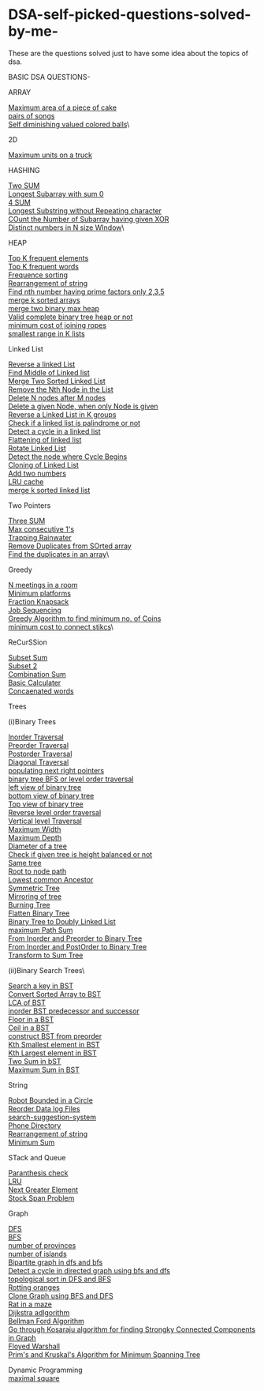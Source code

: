 # DSA-self-picked-questions-solved-by-me-
These are the questions solved just to have some idea about the topics of dsa.


BASIC DSA QUESTIONS-

ARRAY

[Maximum area of a piece of cake](https://leetcode.com/problems/maximum-area-of-a-piece-of-cake-after-horizontal-and-vertical-cuts/)\
[pairs of songs](https://leetcode.com/problems/pairs-of-songs-with-total-durations-divisible-by-60/submissions/)\
[Self diminishing valued colored balls](https://leetcode.com/problems/sell-diminishing-valued-colored-balls/submissions/)\

2D

[Maximum units on a truck](https://leetcode.com/problems/maximum-units-on-a-truck/)

HASHING

[Two SUM](https://leetcode.com/problems/two-sum/)\
[Longest Subarray with sum 0](https://practice.geeksforgeeks.org/problems/largest-subarray-with-0-sum/1#)\
[4 SUM](https://leetcode.com/problems/4sum/)\
[Longest Substring without Repeating character](https://leetcode.com/problems/longest-substring-without-repeating-characters/)\
[COunt the Number of Subarray having given XOR](https://www.geeksforgeeks.org/count-number-subarrays-given-xor/)\
[Distinct numbers in N size WIndow](https://www.interviewbit.com/problems/distinct-numbers-in-window/)\

HEAP

[Top K frequent elements](https://leetcode.com/problems/top-k-frequent-elements/)\
[Top K frequent words](https://leetcode.com/problems/top-k-frequent-words/)\
[Frequence sorting](https://leetcode.com/problems/sort-characters-by-frequency/)\
[Rearrangement of string](https://leetcode.com/problems/reorganize-string/)\
[Find nth number having prime factors only 2,3,5](https://leetcode.com/problems/ugly-number-ii/)\
[merge k sorted arrays](https://practice.geeksforgeeks.org/problems/merge-k-sorted-arrays/1#)\
[merge two binary max heap](https://practice.geeksforgeeks.org/problems/merge-two-binary-max-heap0144/1#)\
[Valid complete binary tree heap or not](https://practice.geeksforgeeks.org/problems/is-binary-tree-heap/1#)\
[minimum cost of joining ropes](https://practice.geeksforgeeks.org/problems/minimum-cost-of-ropes-1587115620/1#)\
[smallest range in K lists](https://practice.geeksforgeeks.org/problems/find-smallest-range-containing-elements-from-k-lists/1)

Linked List

[Reverse a linked List](https://leetcode.com/problems/reverse-linked-list/submissions/)\
[Find Middle of Linked list](https://leetcode.com/problems/middle-of-the-linked-list/submissions/)\
[Merge Two Sorted Linked List](https://leetcode.com/problems/merge-two-sorted-lists/)\
[Remove the Nth Node in the List](https://leetcode.com/problems/remove-nth-node-from-end-of-list/)\
[Delete N nodes after M nodes](https://practice.geeksforgeeks.org/problems/delete-n-nodes-after-m-nodes-of-a-linked-list/1/)\
[Delete a given Node, when only Node is given](https://leetcode.com/problems/delete-node-in-a-linked-list/)\
[Reverse a Linked List in K groups](https://leetcode.com/problems/reverse-nodes-in-k-group/submissions/)\
[Check if a linked list is palindrome or not](https://leetcode.com/problems/palindrome-linked-list/submissions/)\
[Detect a cycle in a linked list](https://leetcode.com/problems/linked-list-cycle/)\
[Flattening of linked list](https://practice.geeksforgeeks.org/problems/flattening-a-linked-list/1#)\
[Rotate Linked List](https://leetcode.com/problems/rotate-list/submissions/)\
[Detect the node where Cycle Begins](https://leetcode.com/problems/linked-list-cycle-ii/submissions/)\
[Cloning of Linked List](https://leetcode.com/problems/copy-list-with-random-pointer/submissions/)\
[Add two numbers](https://practice.geeksforgeeks.org/problems/add-two-numbers-represented-by-linked-lists/1#)\
[LRU cache](https://leetcode.com/problems/lru-cache/submissions/)\
[merge k sorted linked list](https://practice.geeksforgeeks.org/problems/merge-k-sorted-linked-lists/1#)

Two Pointers

[Three SUM](https://leetcode.com/problems/3sum/)\
[Max consecutive 1's](https://leetcode.com/problems/max-consecutive-ones/)\
[Trapping Rainwater](https://leetcode.com/problems/trapping-rain-water/submissions/)\
[Remove Duplicates from SOrted array](https://leetcode.com/problems/remove-duplicates-from-sorted-array/submissions/)\
[Find the duplicates in an array](https://leetcode.com/problems/find-the-duplicate-number/submissions/)\

Greedy

[N meetings in a room](https://practice.geeksforgeeks.org/problems/n-meetings-in-one-room-1587115620/1#)\
[Minimum platforms](https://practice.geeksforgeeks.org/problems/minimum-platforms-1587115620/1#)\
[Fraction Knapsack](https://practice.geeksforgeeks.org/problems/fractional-knapsack-1587115620/1#)\
[Job Sequencing](https://practice.geeksforgeeks.org/problems/job-sequencing-problem-1587115620/1#)\
[Greedy Algorithm to find minimum no. of Coins](https://www.geeksforgeeks.org/greedy-algorithm-to-find-minimum-number-of-coins/)\
[minimum cost to connect stikcs](https://leetcode.com/problems/minimum-cost-to-connect-sticks/submissions/)\

ReCurSSion

[Subset Sum](https://practice.geeksforgeeks.org/problems/subset-sums2234/1)\
[Subset 2](https://leetcode.com/problems/subsets-ii/)\
[Combination Sum](https://leetcode.com/problems/combination-sum/submissions/)\
[Basic Calculater](https://leetcode.com/problems/basic-calculator/)\
[Concaenated words](https://leetcode.com/problems/concatenated-words/)

Trees

(i)Binary Trees

[Inorder Traversal](https://leetcode.com/problems/binary-tree-inorder-traversal/submissions/)\
[Preorder Traversal](https://leetcode.com/problems/binary-tree-preorder-traversal/submissions/)\
[Postorder Traversal](https://leetcode.com/problems/binary-tree-postorder-traversal/submissions/)\
[Diagonal Traversal](https://practice.geeksforgeeks.org/problems/diagonal-traversal-of-binary-tree/1)\
[populating next right pointers](https://leetcode.com/problems/populating-next-right-pointers-in-each-node/)\
[binary tree BFS or level order traversal](https://leetcode.com/problems/binary-tree-level-order-traversal/solution/)\
[left view of binary tree](https://practice.geeksforgeeks.org/problems/left-view-of-binary-tree/1#)\
[bottom view of binary tree](https://practice.geeksforgeeks.org/problems/bottom-view-of-binary-tree/1#)\
[Top view of binary tree](https://practice.geeksforgeeks.org/problems/top-view-of-binary-tree/1#)\
[Reverse level order traversal](https://practice.geeksforgeeks.org/problems/reverse-level-order-traversal/1#)\
[Vertical level Traversal](https://leetcode.com/problems/vertical-order-traversal-of-a-binary-tree/)\
[Maximum Width](https://leetcode.com/problems/maximum-width-of-binary-tree/submissions/)\
[Maximum Depth](https://leetcode.com/problems/maximum-depth-of-binary-tree/submissions/)\
[Diameter of a tree](https://leetcode.com/problems/diameter-of-binary-tree/)\
[Check if given tree is height balanced or not](https://leetcode.com/problems/balanced-binary-tree/submissions/)\
[Same tree](https://leetcode.com/problems/same-tree/)\
[Root to node path](https://www.interviewbit.com/problems/path-to-given-node/)\
[Lowest common Ancestor](https://leetcode.com/problems/lowest-common-ancestor-of-a-binary-tree/)\
[Symmetric Tree](https://leetcode.com/problems/symmetric-tree/)\
[Mirroring of tree](https://practice.geeksforgeeks.org/problems/mirror-tree/1)\
[Burning Tree](https://practice.geeksforgeeks.org/problems/burning-tree/1/#)\
[Flatten Binary Tree](https://leetcode.com/problems/flatten-binary-tree-to-linked-list/)\
[Binary Tree to Doubly Linked List](https://practice.geeksforgeeks.org/problems/binary-tree-to-dll/1)\
[maximum Path Sum](https://leetcode.com/problems/binary-tree-maximum-path-sum/)\
[From Inorder and Preorder to Binary Tree](https://leetcode.com/problems/construct-binary-tree-from-preorder-and-inorder-traversal/submissions/)\
[From Inorder and PostOrder to Binary Tree](https://leetcode.com/problems/construct-binary-tree-from-inorder-and-postorder-traversal/)\
[Transform to Sum Tree](https://practice.geeksforgeeks.org/problems/transform-to-sum-tree/1)

(ii)Binary Search Trees\

[Search a key in BST](https://leetcode.com/problems/search-in-a-binary-search-tree/submissions/)\
[Convert Sorted Array to BST](https://leetcode.com/problems/convert-sorted-array-to-binary-search-tree/)\
[LCA of BST](https://leetcode.com/problems/lowest-common-ancestor-of-a-binary-search-tree/submissions/)\
[inorder BST predecessor and successor](https://practice.geeksforgeeks.org/problems/predecessor-and-successor/1)\
[Floor in a BST](https://www.codingninjas.com/codestudio/problems/floor-from-bst_920457?source=youtube&campaign=Striver_Tree_Videos&utm_source=youtube&utm_medium=affiliate&utm_campaign=Striver_Tree_Videos&leftPanelTab=0)\
[Ceil in a BST](https://www.codingninjas.com/codestudio/problems/ceil-from-bst_920464?source=youtube&campaign=Striver_Tree_Videos&utm_source=youtube&utm_medium=affiliate&utm_campaign=Striver_Tree_Videos&leftPanelTab=1)\
[construct BST from preorder](https://leetcode.com/problems/construct-binary-search-tree-from-preorder-traversal/)\
[Kth Smallest element in BST](https://leetcode.com/problems/kth-smallest-element-in-a-bst/submissions/)\
[Kth Largest element in BST](https://practice.geeksforgeeks.org/problems/kth-largest-element-in-bst/1)\
[Two Sum in bST](https://leetcode.com/problems/two-sum-iv-input-is-a-bst/submissions/)\
[Maximum Sum in BST](https://leetcode.com/problems/maximum-sum-bst-in-binary-tree/)

String

[Robot Bounded in a Circle](https://leetcode.com/problems/robot-bounded-in-circle/submissions/)\
[Reorder Data log Files](https://leetcode.com/problems/reorder-data-in-log-files/submissions/)\
[search-suggestion-system](https://leetcode.com/problems/search-suggestions-system/submissions/)\
[Phone Directory](https://practice.geeksforgeeks.org/problems/phone-directory4628/1/#)\
[Rearrangement of string](https://leetcode.com/problems/reorganize-string/)\
[Minimum Sum](https://practice.geeksforgeeks.org/problems/minimum-sum4058/1#)

STack and Queue

[Paranthesis check](https://practice.geeksforgeeks.org/problems/parenthesis-checker2744/1)\
[LRU](https://leetcode.com/problems/lru-cache/)\
[Next Greater Element](https://practice.geeksforgeeks.org/problems/next-larger-element-1587115620/1)\
[Stock Span Problem](https://practice.geeksforgeeks.org/problems/stock-span-problem-1587115621/1#)

Graph

[DFS](https://practice.geeksforgeeks.org/problems/depth-first-traversal-for-a-graph/1#)\
[BFS](https://practice.geeksforgeeks.org/problems/bfs-traversal-of-graph/1#)\
[number of provinces](https://leetcode.com/problems/number-of-provinces/)\
[number of islands](https://leetcode.com/problems/number-of-islands/)\
[Bipartite graph in dfs and bfs](https://leetcode.com/problems/is-graph-bipartite/)\
[Detect a cycle in directed graph using bfs and dfs](https://leetcode.com/problems/course-schedule/)\
[topological sort in DFS and BFS](https://practice.geeksforgeeks.org/problems/topological-sort/1#)\
[Rotting oranges](https://leetcode.com/problems/rotting-oranges/)\
[Clone Graph using BFS and DFS](https://leetcode.com/problems/clone-graph/)\
[Rat in a maze](https://practice.geeksforgeeks.org/problems/rat-in-a-maze-problem/1#)\
[Dijkstra adlgorithm](https://practice.geeksforgeeks.org/problems/implementing-dijkstra-set-1-adjacency-matrix/1)\
[Bellman Ford Algorithm](https://practice.geeksforgeeks.org/problems/distance-from-the-source-bellman-ford-algorithm/0/?fbclid=IwAR2_lL0T84DnciLyzMTQuVTMBOi82nTWNLuXjUgahnrtBgkphKiYk6xcyJU#)\
[Go through Kosaraju algorithm for finding Strongky Connected Components in Graph](https://leetcode.com/problems/maximum-number-of-non-overlapping-substrings/discuss/766485/kosaraju-algorithm-on)\
[Floyed Warshall](https://practice.geeksforgeeks.org/problems/implementing-floyd-warshall2042/1#)\
[Prim's and Kruskal's Algorithm for Minimum Spanning Tree](https://practice.geeksforgeeks.org/problems/minimum-spanning-tree/1#)


Dynamic Programming\
[maximal square](https://leetcode.com/problems/maximal-square/)
